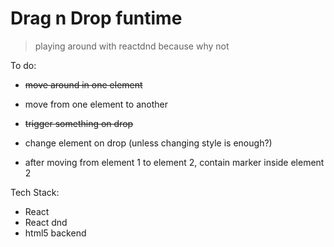 # Drag n Drop funtime

> playing around with reactdnd because why not


To do:

- <s>move around in one element</s>
- move from one element to another
- <s>trigger something on drop</s>
- change element on drop (unless changing style is enough?)

- after moving from element 1 to element 2, contain marker inside element 2


Tech Stack:

- React
- React dnd
- html5 backend

